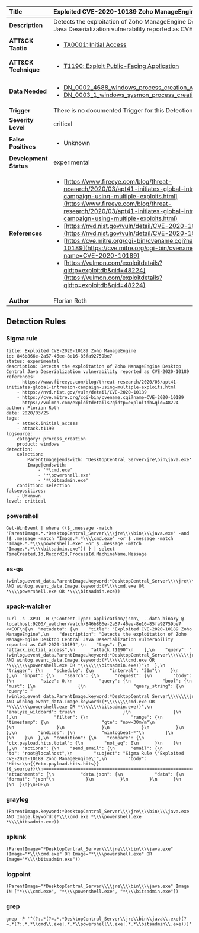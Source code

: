 | Title                    | Exploited CVE-2020-10189 Zoho ManageEngine       |
|:-------------------------|:------------------|
| **Description**          | Detects the exploitation of Zoho ManageEngine Desktop Central Java Deserialization vulnerability reported as CVE-2020-10189 |
| **ATT&amp;CK Tactic**    |  <ul><li>[TA0001: Initial Access](https://attack.mitre.org/tactics/TA0001)</li></ul>  |
| **ATT&amp;CK Technique** | <ul><li>[T1190: Exploit Public-Facing Application](https://attack.mitre.org/techniques/T1190)</li></ul>  |
| **Data Needed**          | <ul><li>[DN_0002_4688_windows_process_creation_with_commandline](../Data_Needed/DN_0002_4688_windows_process_creation_with_commandline.md)</li><li>[DN_0003_1_windows_sysmon_process_creation](../Data_Needed/DN_0003_1_windows_sysmon_process_creation.md)</li></ul>  |
| **Trigger**              |  There is no documented Trigger for this Detection Rule yet  |
| **Severity Level**       | critical |
| **False Positives**      | <ul><li>Unknown</li></ul>  |
| **Development Status**   | experimental |
| **References**           | <ul><li>[https://www.fireeye.com/blog/threat-research/2020/03/apt41-initiates-global-intrusion-campaign-using-multiple-exploits.html](https://www.fireeye.com/blog/threat-research/2020/03/apt41-initiates-global-intrusion-campaign-using-multiple-exploits.html)</li><li>[https://nvd.nist.gov/vuln/detail/CVE-2020-10189](https://nvd.nist.gov/vuln/detail/CVE-2020-10189)</li><li>[https://cve.mitre.org/cgi-bin/cvename.cgi?name=CVE-2020-10189](https://cve.mitre.org/cgi-bin/cvename.cgi?name=CVE-2020-10189)</li><li>[https://vulmon.com/exploitdetails?qidtp=exploitdb&qid=48224](https://vulmon.com/exploitdetails?qidtp=exploitdb&qid=48224)</li></ul>  |
| **Author**               | Florian Roth |


## Detection Rules

### Sigma rule

```
title: Exploited CVE-2020-10189 Zoho ManageEngine
id: 846b866e-2a57-46ee-8e16-85fa92759be7
status: experimental
description: Detects the exploitation of Zoho ManageEngine Desktop Central Java Deserialization vulnerability reported as CVE-2020-10189
references:
    - https://www.fireeye.com/blog/threat-research/2020/03/apt41-initiates-global-intrusion-campaign-using-multiple-exploits.html
    - https://nvd.nist.gov/vuln/detail/CVE-2020-10189
    - https://cve.mitre.org/cgi-bin/cvename.cgi?name=CVE-2020-10189
    - https://vulmon.com/exploitdetails?qidtp=exploitdb&qid=48224
author: Florian Roth
date: 2020/03/25
tags:
    - attack.initial_access
    - attack.t1190
logsource:
    category: process_creation
    product: windows
detection:
    selection:
        ParentImage|endswith: 'DesktopCentral_Server\jre\bin\java.exe'
        Image|endswith: 
            - '*\cmd.exe'
            - '*\powershell.exe'
            - '*\bitsadmin.exe'
    condition: selection
falsepositives:
    - Unknown
level: critical

```





### powershell
    
```
Get-WinEvent | where {($_.message -match "ParentImage.*.*DesktopCentral_Server\\\\jre\\\\bin\\\\java.exe" -and ($_.message -match "Image.*.*\\\\cmd.exe" -or $_.message -match "Image.*.*\\\\powershell.exe" -or $_.message -match "Image.*.*\\\\bitsadmin.exe")) } | select TimeCreated,Id,RecordId,ProcessId,MachineName,Message
```


### es-qs
    
```
(winlog.event_data.ParentImage.keyword:*DesktopCentral_Server\\\\jre\\\\bin\\\\java.exe AND winlog.event_data.Image.keyword:(*\\\\cmd.exe OR *\\\\powershell.exe OR *\\\\bitsadmin.exe))
```


### xpack-watcher
    
```
curl -s -XPUT -H \'Content-Type: application/json\' --data-binary @- localhost:9200/_watcher/watch/846b866e-2a57-46ee-8e16-85fa92759be7 <<EOF\n{\n  "metadata": {\n    "title": "Exploited CVE-2020-10189 Zoho ManageEngine",\n    "description": "Detects the exploitation of Zoho ManageEngine Desktop Central Java Deserialization vulnerability reported as CVE-2020-10189",\n    "tags": [\n      "attack.initial_access",\n      "attack.t1190"\n    ],\n    "query": "(winlog.event_data.ParentImage.keyword:*DesktopCentral_Server\\\\\\\\jre\\\\\\\\bin\\\\\\\\java.exe AND winlog.event_data.Image.keyword:(*\\\\\\\\cmd.exe OR *\\\\\\\\powershell.exe OR *\\\\\\\\bitsadmin.exe))"\n  },\n  "trigger": {\n    "schedule": {\n      "interval": "30m"\n    }\n  },\n  "input": {\n    "search": {\n      "request": {\n        "body": {\n          "size": 0,\n          "query": {\n            "bool": {\n              "must": [\n                {\n                  "query_string": {\n                    "query": "(winlog.event_data.ParentImage.keyword:*DesktopCentral_Server\\\\\\\\jre\\\\\\\\bin\\\\\\\\java.exe AND winlog.event_data.Image.keyword:(*\\\\\\\\cmd.exe OR *\\\\\\\\powershell.exe OR *\\\\\\\\bitsadmin.exe))",\n                    "analyze_wildcard": true\n                  }\n                }\n              ],\n              "filter": {\n                "range": {\n                  "timestamp": {\n                    "gte": "now-30m/m"\n                  }\n                }\n              }\n            }\n          }\n        },\n        "indices": [\n          "winlogbeat-*"\n        ]\n      }\n    }\n  },\n  "condition": {\n    "compare": {\n      "ctx.payload.hits.total": {\n        "not_eq": 0\n      }\n    }\n  },\n  "actions": {\n    "send_email": {\n      "email": {\n        "to": "root@localhost",\n        "subject": "Sigma Rule \'Exploited CVE-2020-10189 Zoho ManageEngine\'",\n        "body": "Hits:\\n{{#ctx.payload.hits.hits}}{{_source}}\\n================================================================================\\n{{/ctx.payload.hits.hits}}",\n        "attachments": {\n          "data.json": {\n            "data": {\n              "format": "json"\n            }\n          }\n        }\n      }\n    }\n  }\n}\nEOF\n
```


### graylog
    
```
(ParentImage.keyword:*DesktopCentral_Server\\\\jre\\\\bin\\\\java.exe AND Image.keyword:(*\\\\cmd.exe *\\\\powershell.exe *\\\\bitsadmin.exe))
```


### splunk
    
```
(ParentImage="*DesktopCentral_Server\\\\jre\\\\bin\\\\java.exe" (Image="*\\\\cmd.exe" OR Image="*\\\\powershell.exe" OR Image="*\\\\bitsadmin.exe"))
```


### logpoint
    
```
(ParentImage="*DesktopCentral_Server\\\\jre\\\\bin\\\\java.exe" Image IN ["*\\\\cmd.exe", "*\\\\powershell.exe", "*\\\\bitsadmin.exe"])
```


### grep
    
```
grep -P '^(?:.*(?=.*.*DesktopCentral_Server\\jre\\bin\\java\\.exe)(?=.*(?:.*.*\\cmd\\.exe|.*.*\\powershell\\.exe|.*.*\\bitsadmin\\.exe)))'
```



